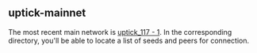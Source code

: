 ## uptick-mainnet

The most recent main network is [uptick_117 - 1](./uptick_117-1). In the corresponding directory, you'll be able to locate a list of seeds and peers for connection. 


